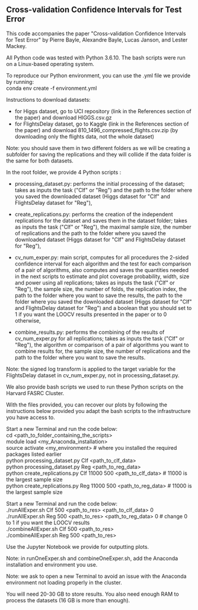 ## Cross-validation Confidence Intervals for Test Error

This code accompanies the paper "Cross-validation Confidence Intervals for Test Error" by Pierre Bayle, Alexandre Bayle, Lucas Janson, and Lester Mackey.

All Python code was tested with Python 3.6.10. The bash scripts were run on a Linux-based operating system.

To reproduce our Python environment, you can use the .yml file we provide by running:\
conda env create -f environment.yml

Instructions to download datasets:
- for Higgs dataset, go to UCI repository (link in the References section of the paper) and download HIGGS.csv.gz
- for FlightsDelay dataset, go to Kaggle (link in the References section of the paper) and download 810_1496_compressed_flights.csv.zip (by downloading only the flights data, not the whole dataset)

Note: you should save them in two different folders as we will be creating a subfolder for saving the replications and they will collide if the data folder is the same for both datasets.

In the root folder, we provide 4 Python scripts :

- processing_dataset.py: performs the initial processing of the dataset; takes as inputs the task ("Clf" or "Reg") and the path to the folder where you saved the downloaded dataset (Higgs dataset for "Clf" and FlightsDelay dataset for "Reg"),

- create_replications.py: performs the creation of the independent replications for the dataset and saves them in the dataset folder; takes as inputs the task ("Clf" or "Reg"), the maximal sample size, the number of replications and the path to the folder where you saved the downloaded dataset (Higgs dataset for "Clf" and FlightsDelay dataset for "Reg"),

- cv_num_exper.py: main script, computes for all procedures the 2-sided confidence interval for each algorithm and the test for each comparison of a pair of algorithms, also computes and saves the quantities needed in the next scripts to estimate and plot coverage probability, width, size and power using all replications; takes as inputs the task ("Clf" or "Reg"), the sample size, the number of folds, the replication index, the path to the folder where you want to save the results, the path to the folder where you saved the downloaded dataset (Higgs dataset for "Clf" and FlightsDelay dataset for "Reg") and a boolean that you should set to 1 if you want the LOOCV results presented in the paper or to 0 otherwise,

- combine_results.py: performs the combining of the results of cv_num_exper.py for all replications; takes as inputs the task ("Clf" or "Reg"), the algorithm or comparison of a pair of algorithms you want to combine results for, the sample size, the number of replications and the path to the folder where you want to save the results.

Note: the signed log transform is applied to the target variable for the FlightsDelay dataset in cv_num_exper.py, not in processing_dataset.py.

We also provide bash scripts we used to run these Python scripts on the Harvard FASRC Cluster.

With the files provided, you can recover our plots by following the instructions below provided you adapt the bash scripts to the infrastructure you have access to.

Start a new Terminal and run the code below:\
cd <path_to_folder_containing_the_scripts>\
module load <my_Anaconda_installation>\
source activate <my_environment> # where you installed the required packages listed earlier\
python processing_dataset.py Clf <path_to_clf_data>\
python processing_dataset.py Reg <path_to_reg_data>\
python create_replications.py Clf 11000 500 <path_to_clf_data> # 11000 is the largest sample size\
python create_replications.py Reg 11000 500 <path_to_reg_data> # 11000 is the largest sample size

Start a new Terminal and run the code below:\
./runAllExper.sh Clf 500 <path_to_res> <path_to_clf_data> 0\
./runAllExper.sh Reg 500 <path_to_res> <path_to_reg_data> 0 # change 0 to 1 if you want the LOOCV results\
./combineAllExper.sh Clf 500 <path_to_res>\
./combineAllExper.sh Reg 500 <path_to_res>

Use the Jupyter Notebook we provide for outputting plots.

Note: in runOneExper.sh and combineOneExper.sh, add the Anaconda installation and environment you use.

Note: we ask to open a new Terminal to avoid an issue with the Anaconda environment not loading properly in the cluster.

You will need 20-30 GB to store results. You also need enough RAM to process the datasets (16 GB is more than enough).
